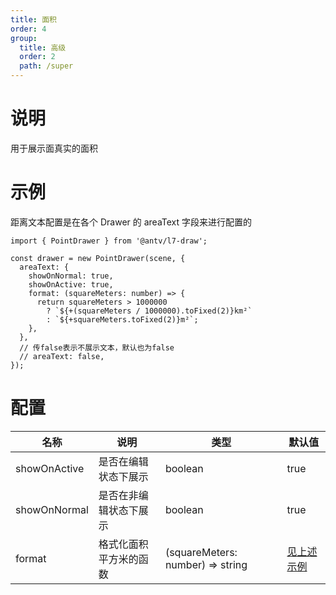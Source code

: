 ```yaml
---
title: 面积
order: 4
group:
  title: 高级
  order: 2
  path: /super
---
```


# 说明

用于展示面真实的面积

# 示例

距离文本配置是在各个 Drawer 的 areaText 字段来进行配置的

```tsx | pure
import { PointDrawer } from '@antv/l7-draw';

const drawer = new PointDrawer(scene, {
  areaText: {
    showOnNormal: true,
    showOnActive: true,
    format: (squareMeters: number) => {
      return squareMeters > 1000000
        ? `${+(squareMeters / 1000000).toFixed(2)}km²`
        : `${+squareMeters.toFixed(2)}m²`;
    },
  },
  // 传false表示不展示文本，默认也为false
  // areaText: false,
});
```

# 配置

| 名称         | 说明                   | 类型                             | 默认值              |
| ------------ | ---------------------- | -------------------------------- | ------------------- |
| showOnActive | 是否在编辑状态下展示   | boolean                          | true                |
| showOnNormal | 是否在非编辑状态下展示 | boolean                          | true                |
| format       | 格式化面积平方米的函数 | (squareMeters: number) => string | [见上述示例](#示例) |
